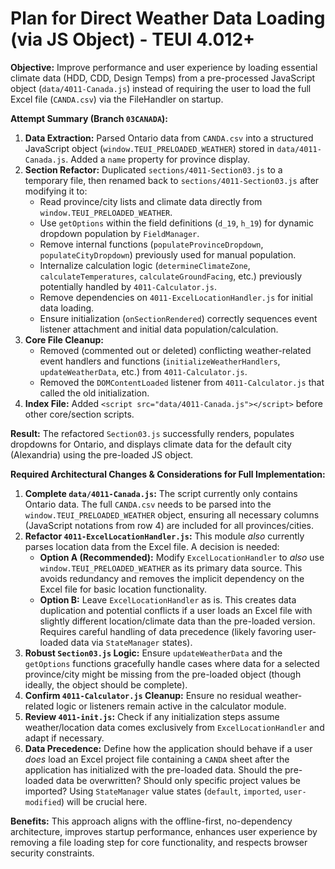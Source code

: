 # Plan for Direct Weather Data Loading (via JS Object) - TEUI 4.012+

**Objective:** Improve performance and user experience by loading essential climate data (HDD, CDD, Design Temps) from a pre-processed JavaScript object (`data/4011-Canada.js`) instead of requiring the user to load the full Excel file (`CANDA.csv`) via the FileHandler on startup.

**Attempt Summary (Branch `03CANADA`):**

1.  **Data Extraction:** Parsed Ontario data from `CANDA.csv` into a structured JavaScript object (`window.TEUI_PRELOADED_WEATHER`) stored in `data/4011-Canada.js`. Added a `name` property for province display.
2.  **Section Refactor:** Duplicated `sections/4011-Section03.js` to a temporary file, then renamed back to `sections/4011-Section03.js` after modifying it to:
    *   Read province/city lists and climate data directly from `window.TEUI_PRELOADED_WEATHER`.
    *   Use `getOptions` within the field definitions (`d_19`, `h_19`) for dynamic dropdown population by `FieldManager`.
    *   Remove internal functions (`populateProvinceDropdown`, `populateCityDropdown`) previously used for manual population.
    *   Internalize calculation logic (`determineClimateZone`, `calculateTemperatures`, `calculateGroundFacing`, etc.) previously potentially handled by `4011-Calculator.js`.
    *   Remove dependencies on `4011-ExcelLocationHandler.js` for initial data loading.
    *   Ensure initialization (`onSectionRendered`) correctly sequences event listener attachment and initial data population/calculation.
3.  **Core File Cleanup:**
    *   Removed (commented out or deleted) conflicting weather-related event handlers and functions (`initializeWeatherHandlers`, `updateWeatherData`, etc.) from `4011-Calculator.js`.
    *   Removed the `DOMContentLoaded` listener from `4011-Calculator.js` that called the old initialization.
4.  **Index File:** Added `<script src="data/4011-Canada.js"></script>` before other core/section scripts.

**Result:** The refactored `Section03.js` successfully renders, populates dropdowns for Ontario, and displays climate data for the default city (Alexandria) using the pre-loaded JS object.

**Required Architectural Changes & Considerations for Full Implementation:**

1.  **Complete `data/4011-Canada.js`:** The script currently only contains Ontario data. The full `CANDA.csv` needs to be parsed into the `window.TEUI_PRELOADED_WEATHER` object, ensuring all necessary columns (JavaScript notations from row 4) are included for all provinces/cities.
2.  **Refactor `4011-ExcelLocationHandler.js`:** This module *also* currently parses location data from the Excel file. A decision is needed:
    *   **Option A (Recommended):** Modify `ExcelLocationHandler` to *also* use `window.TEUI_PRELOADED_WEATHER` as its primary data source. This avoids redundancy and removes the implicit dependency on the Excel file for basic location functionality.
    *   **Option B:** Leave `ExcelLocationHandler` as is. This creates data duplication and potential conflicts if a user loads an Excel file with slightly different location/climate data than the pre-loaded version. Requires careful handling of data precedence (likely favoring user-loaded data via `StateManager` states).
3.  **Robust `Section03.js` Logic:** Ensure `updateWeatherData` and the `getOptions` functions gracefully handle cases where data for a selected province/city might be missing from the pre-loaded object (though ideally, the object should be complete).
4.  **Confirm `4011-Calculator.js` Cleanup:** Ensure no residual weather-related logic or listeners remain active in the calculator module.
5.  **Review `4011-init.js`:** Check if any initialization steps assume weather/location data comes exclusively from `ExcelLocationHandler` and adapt if necessary.
6.  **Data Precedence:** Define how the application should behave if a user *does* load an Excel project file containing a `CANDA` sheet after the application has initialized with the pre-loaded data. Should the pre-loaded data be overwritten? Should only specific project values be imported? Using `StateManager` value states (`default`, `imported`, `user-modified`) will be crucial here.

**Benefits:** This approach aligns with the offline-first, no-dependency architecture, improves startup performance, enhances user experience by removing a file loading step for core functionality, and respects browser security constraints. 